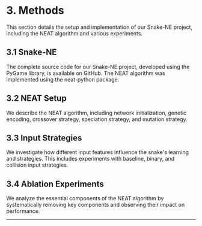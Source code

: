 # 3. Methods
This section details the setup and implementation of our Snake-NE project, including the NEAT algorithm and various experiments.

## 3.1 Snake-NE
The complete source code for our Snake-NE project, developed using the PyGame library, is available on GitHub. The NEAT algorithm was implemented using the neat-python package.

## 3.2 NEAT Setup
We describe the NEAT algorithm, including network initialization, genetic encoding, crossover strategy, speciation strategy, and mutation strategy.

## 3.3 Input Strategies
We investigate how different input features influence the snake's learning and strategies. This includes experiments with baseline, binary, and collision input strategies.

## 3.4 Ablation Experiments
We analyze the essential components of the NEAT algorithm by systematically removing key components and observing their impact on performance.

---
